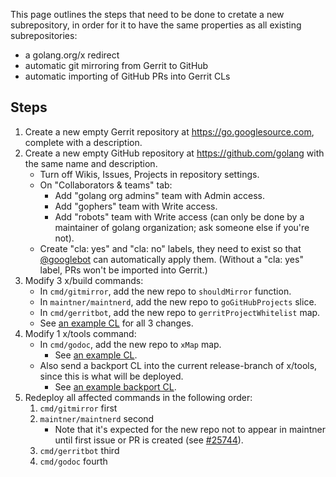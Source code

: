 This page outlines the steps that need to be done to cretate a new subrepository, in order for it to have the same properties as all existing subrepositories:
- a golang.org/x redirect
- automatic git mirroring from Gerrit to GitHub
- automatic importing of GitHub PRs into Gerrit CLs

## Steps

1. Create a new empty Gerrit repository at https://go.googlesource.com, complete with a description.
2. Create a new empty GitHub repository at https://github.com/golang with the same name and description.
	- Turn off Wikis, Issues, Projects in repository settings.
	- On "Collaborators & teams" tab:
		- Add "golang org admins" team with Admin access.
		- Add "gophers" team with Write access.
		- Add "robots" team with Write access (can only be done by a maintainer of golang organization; ask someone else if you're not).
	- Create "cla: yes" and "cla: no" labels, they need to exist so that [@googlebot](https://github.com/googlebot) can automatically apply them. (Without a "cla: yes" label, PRs won't be imported into Gerrit.)
3. Modify 3 x/build commands:
	- In `cmd/gitmirror`, add the new repo to `shouldMirror` function.
	- In `maintner/maintnerd`, add the new repo to `goGitHubProjects` slice.
	- In `cmd/gerritbot`, add the new repo to `gerritProjectWhitelist` map.
	- See [an example CL](https://golang.org/cl/133896) for all 3 changes.
4. Modify 1 x/tools command:
	- In `cmd/godoc`, add the new repo to `xMap` map.
		- See [an example CL](https://golang.org/cl/156337).
	- Also send a backport CL into the current release-branch of x/tools, since this is what will be deployed.
		- See [an example backport CL](https://golang.org/cl/156338).
5. Redeploy all affected commands in the following order:
	1. `cmd/gitmirror` first
	2. `maintner/maintnerd` second
		- Note that it's expected for the new repo not to appear in maintner until first issue or PR is created (see [#25744](https://golang.org/issue/25744)).
	3. `cmd/gerritbot` third
	4. `cmd/godoc` fourth